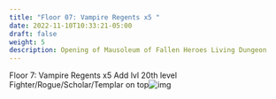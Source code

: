 ```yaml
---
title: "Floor 07: Vampire Regents x5 "
date: 2022-11-10T10:33:21-05:00
draft: false
weight: 5
description: Opening of Mausoleum of Fallen Heroes Living Dungeon
---
```




Floor 7: Vampire Regents x5 
Add lvl 20th level Fighter/Rogue/Scholar/Templar on top![img](https://lh6.googleusercontent.com/_O4rGWEAoajUTlgATNend7-OBPgeDgQOrpHSuh048tZhXH6v_NNFHEoxvxKMsMzAfQt-Lg5-uF5VisF_0Khl4b488iB_LXXHTUNb_kYhxmkevANdjYAwdSyrOhyGVLoPT6NCXtbLw3Pum8Bt9lPmmneYt1vrAVrvyMlU5YDIDKbVckfawqzrbph56egS1w)

